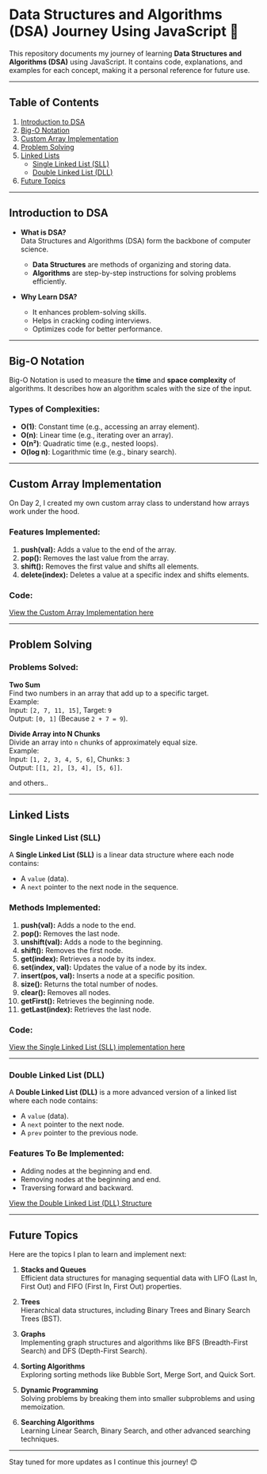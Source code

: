 # Data Structures and Algorithms (DSA) Journey Using JavaScript 🚀

This repository documents my journey of learning **Data Structures and Algorithms (DSA)** using JavaScript. It contains code, explanations, and examples for each concept, making it a personal reference for future use.

---

## Table of Contents

1. [Introduction to DSA](#introduction-to-dsa)
2. [Big-O Notation](#big-o-notation)
3. [Custom Array Implementation](#custom-array-implementation)
4. [Problem Solving](#problem-solving)
5. [Linked Lists](#linked-lists)
   - [Single Linked List (SLL)](#single-linked-list-sll)
   - [Double Linked List (DLL)](#double-linked-list-dll)
6. [Future Topics](#future-topics)

---

## Introduction to DSA

- **What is DSA?**  
  Data Structures and Algorithms (DSA) form the backbone of computer science.  
  - **Data Structures** are methods of organizing and storing data.  
  - **Algorithms** are step-by-step instructions for solving problems efficiently.

- **Why Learn DSA?**  
  - It enhances problem-solving skills.  
  - Helps in cracking coding interviews.  
  - Optimizes code for better performance.  

---

## Big-O Notation

Big-O Notation is used to measure the **time** and **space complexity** of algorithms. It describes how an algorithm scales with the size of the input.

### Types of Complexities:
- **O(1)**: Constant time (e.g., accessing an array element).
- **O(n)**: Linear time (e.g., iterating over an array).
- **O(n²)**: Quadratic time (e.g., nested loops).
- **O(log n)**: Logarithmic time (e.g., binary search).

---

## Custom Array Implementation

On Day 2, I created my own custom array class to understand how arrays work under the hood.

### Features Implemented:
1. **push(val):** Adds a value to the end of the array.
2. **pop():** Removes the last value from the array.
3. **shift():** Removes the first value and shifts all elements.
4. **delete(index):** Deletes a value at a specific index and shifts elements.

### Code:
[View the Custom Array Implementation here](./MyArray.js)

---

## Problem Solving

### Problems Solved:
**Two Sum**  
   Find two numbers in an array that add up to a specific target.  
   Example:  
   Input: `[2, 7, 11, 15]`, Target: `9`  
   Output: `[0, 1]` (Because `2 + 7 = 9`).

**Divide Array into N Chunks**  
   Divide an array into `n` chunks of approximately equal size.  
   Example:  
   Input: `[1, 2, 3, 4, 5, 6]`, Chunks: `3`  
   Output: `[[1, 2], [3, 4], [5, 6]]`.
   
and others..

---

## Linked Lists

### Single Linked List (SLL)

A **Single Linked List (SLL)** is a linear data structure where each node contains:
- A `value` (data).
- A `next` pointer to the next node in the sequence.

### Methods Implemented:
1. **push(val):** Adds a node to the end.
2. **pop():** Removes the last node.
3. **unshift(val):** Adds a node to the beginning.
4. **shift():** Removes the first node.
5. **get(index):** Retrieves a node by its index.
6. **set(index, val):** Updates the value of a node by its index.
7. **insert(pos, val):** Inserts a node at a specific position.
8. **size():** Returns the total number of nodes.
9. **clear():** Removes all nodes.
10. **getFirst():** Retrieves the beginning node.
11. **getLast(index):** Retrieves the last node.

### Code:
[View the Single Linked List (SLL) implementation here](./SingleLinkList.js)

---

### Double Linked List (DLL)

A **Double Linked List (DLL)** is a more advanced version of a linked list where each node contains:
- A `value` (data).
- A `next` pointer to the next node.
- A `prev` pointer to the previous node.

### Features To Be Implemented:
- Adding nodes at the beginning and end.
- Removing nodes at the beginning and end.
- Traversing forward and backward.

[View the Double Linked List (DLL) Structure](./DoubleLinkList.js)

---

## Future Topics

Here are the topics I plan to learn and implement next:
1. **Stacks and Queues**  
   Efficient data structures for managing sequential data with LIFO (Last In, First Out) and FIFO (First In, First Out) properties.

2. **Trees**  
   Hierarchical data structures, including Binary Trees and Binary Search Trees (BST).

3. **Graphs**  
   Implementing graph structures and algorithms like BFS (Breadth-First Search) and DFS (Depth-First Search).

4. **Sorting Algorithms**  
   Exploring sorting methods like Bubble Sort, Merge Sort, and Quick Sort.

5. **Dynamic Programming**  
   Solving problems by breaking them into smaller subproblems and using memoization.

6. **Searching Algorithms**  
   Learning Linear Search, Binary Search, and other advanced searching techniques.

---

Stay tuned for more updates as I continue this journey! 😊
